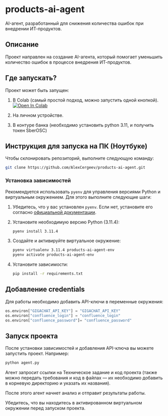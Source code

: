 # products-ai-agent

AI-агент, разработанный для снижения количества ошибок при внедрении ИТ-продуктов.

## Описание

Проект направлен на создание AI-агента, который помогает уменьшить количество ошибок в процессе внедрения ИТ-продуктов.

## Где запускать?

Проект может быть запущен:

1. В Colab (самый простой подход, можно запустить одной кнопкой).
[![Open In Colab](https://colab.research.google.com/assets/colab-badge.svg)](https://colab.research.google.com/github/AlexCergeev/products-ai-agent/blob/main/example_agent_colab.ipynb)

2. На личном устройстве.

3. В контуре банка (необходимо установить python 3.11, и получить токен SberOSC)

## Инструкция для запуска на ПК (Ноутбуке)

Чтобы склонировать репозиторий, выполните следующую команду:

```bash
git clone https://github.com/AlexCergeev/products-ai-agent.git
```

### Установка зависимостей

Рекомендуется использовать `pyenv` для управления версиями Python и виртуальным окружением. Для этого выполните следующие шаги:

1. Убедитесь, что у вас установлен `pyenv`. Если нет, установите его согласно [официальной документации](https://github.com/pyenv/pyenv#installation).

2. Установите необходимую версию Python (3.11.4):

    ```bash
    pyenv install 3.11.4
    ```

3. Создайте и активируйте виртуальное окружение:

    ```bash
    pyenv virtualenv 3.11.4 products-ai-agent-env
    pyenv activate products-ai-agent-env
    ```

4. Установите зависимости:

    ```bash
    pip install -r requirements.txt
    ```

## Добавление credentials

Для работы необходимо добавить API-ключи в переменные окружения:

```python
os.environ["GIGACHAT_API_KEY"] = "GIGACHAT_API_KEY"
os.environ["confluence_login"] = "confluence_login"
os.environ["confluence_password"]= "confluence_password"
```

## Запуск проекта

После установки зависимостей и добавления API-ключа вы можете запустить проект. Например:

```bash
python agent.py
```

Агент запросит ссылки на Техническое задание и код проекта (также можно передать требования и код в файлах — их необходимо добавить в корневую директорию и указать их названия).

После этого агент начнет анализ и отправит результаты работы.


Убедитесь, что вы находитесь в активированном виртуальном окружении перед запуском проекта.

